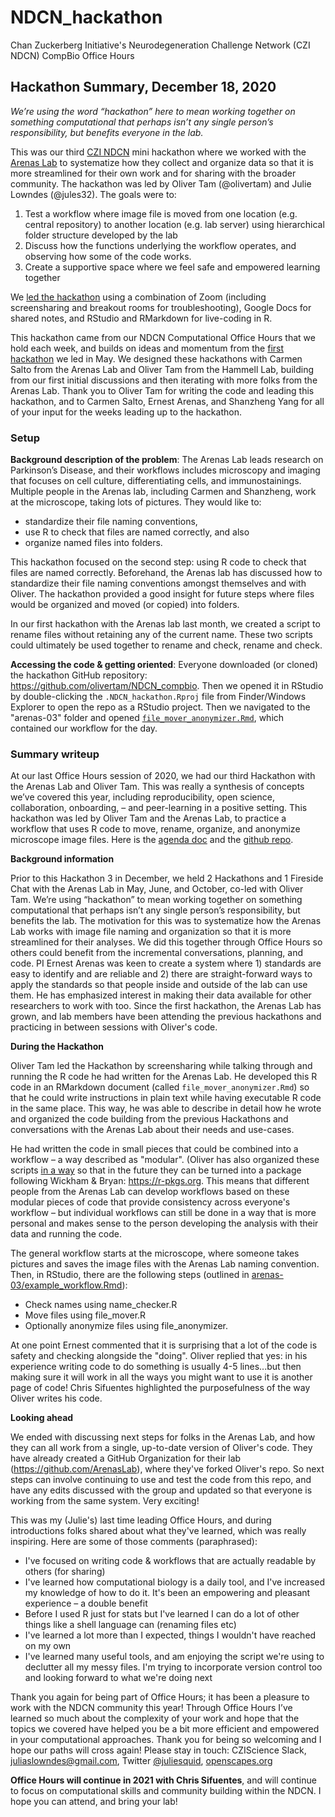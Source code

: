 # NDCN_hackathon
Chan Zuckerberg Initiative's Neurodegeneration Challenge Network (CZI NDCN) CompBio Office Hours 

## Hackathon Summary, December 18, 2020
*We’re using the word “hackathon” here to mean working together on something computational that perhaps isn’t any single person’s responsibility, but benefits everyone in the lab.*

This was our third [CZI NDCN](https://chanzuckerberg.com/science/programs-resources/neurodegeneration-challenge/) mini hackathon where we worked with the [Arenas Lab](http://ernestarenaslab.org/) to systematize how they collect and organize data so that it is more streamlined for their own work and for sharing with the broader community. The hackathon was led by Oliver Tam (@olivertam) and Julie Lowndes (@jules32). The goals were to:

1. Test a workflow where image file is moved from one location (e.g. central repository) to another location (e.g. lab server) using hierarchical folder structure developed by the lab
2. Discuss how the functions underlying the workflow operates, and observing how some of the code works.
3. Create a supportive space where we feel safe and empowered learning together

We [led the hackathon](https://www.openscapes.org/blog/2020/03/11/how-to-run-a-remote-workshop/) using a combination of Zoom (including screensharing and breakout rooms for troubleshooting), Google Docs for shared notes, and RStudio and RMarkdown for live-coding in R.

This hackathon came from our NDCN Computational Office Hours that we hold each week, and builds on ideas and momentum from the [first hackathon](https://github.com/olivertam/NDCN_hackathon/tree/master/arenas-01#ndcn_hackathon) we led in May. 
We designed these hackathons with Carmen Salto from the Arenas Lab and Oliver Tam from the Hammell Lab, building from our first initial discussions and then iterating with more folks from the Arenas Lab. Thank you to Oliver Tam for writing the code and leading this hackathon, and to Carmen Salto, Ernest Arenas, and Shanzheng Yang for all of your input for the weeks leading up to the hackathon. 

### Setup

**Background description of the problem**: The Arenas Lab leads research on Parkinson’s Disease, and their workflows includes microscopy and imaging that focuses on cell culture, differentiating cells, and immunostainings. Multiple people in the Arenas lab, including Carmen and Shanzheng, work at the microscope, taking lots of pictures. They would like to: 

- standardize their file naming conventions, 
- use R to check that files are named correctly, and also 
- organize named files into folders. 

This hackathon focused on the second step: using R code to check that files are named correctly. Beforehand, the Arenas lab has discussed how to standardize their file naming conventions amongst themselves and with Oliver. The hackathon provided a good insight for future steps where files would be organized and moved (or copied) into folders. 

In our first hackathon with the Arenas lab last month, we created a script to rename files without retaining any of the current name. These two scripts could ultimately be used together to rename and check, rename and check. 

**Accessing the code & getting oriented**: Everyone downloaded (or cloned) the hackathon GitHub repository: <https://github.com/olivertam/NDCN_compbio>. Then we opened it in RStudio by double-clicking the `.NDCN_hackathon.Rproj` file from Finder/Windows Explorer to open the repo as a RStudio project. Then we navigated to the "arenas-03" folder and opened [`file_mover_anonymizer.Rmd`](https://github.com/olivertam/NDCN_hackathon/blob/master/arenas-03/file_mover_anonymizer.Rmd), which contained our workflow for the day. 


### Summary writeup
At our last Office Hours session of 2020, we had our third Hackathon with the Arenas Lab and Oliver Tam. This was really a synthesis of concepts we’ve covered this year, including reproducibility, open science, collaboration, onboarding, – and peer-learning in a positive setting. This hackathon was led by Oliver Tam and the Arenas Lab, to practice a workflow that uses R code to move, rename, organize, and anonymize microscope image files. Here is the [agenda doc](https://docs.google.com/document/d/16mx29oXJtNvfevmqjWxuzUl9JfDPHevmUChQE4pz7NM/edit?usp=sharing) and the [github repo](https://github.com/olivertam/NDCN_hackathon).

**Background information**

Prior to this Hackathon 3 in December, we held 2 Hackathons and 1 Fireside Chat with the Arenas Lab in May, June, and October, co-led with Oliver Tam. We’re using “hackathon” to mean working together on something computational that perhaps isn’t any single person’s responsibility, but benefits the lab. The motivation for this was to systematize how the Arenas Lab works with image file naming and organization so that it is more streamlined for their analyses. We did this together through Office Hours so others could benefit from the incremental conversations, planning, and code. PI Ernest Arenas was keen to create a system where 1) standards are easy to identify and are reliable and 2) there are straight-forward ways to apply the standards so that people inside and outside of the lab can use them. He has emphasized interest in making their data available for other researchers to work with too. Since the first hackathon, the Arenas Lab has grown, and lab members have been attending the previous hackathons and practicing in between sessions with Oliver's code.

**During the Hackathon**

Oliver Tam led the Hackathon by screensharing while talking through and running the R code he had written for the Arenas Lab. He developed this R code in an RMarkdown document (called `file_mover_anonymizer.Rmd`) so that he could write instructions in plain text while having executable R code in the same place. This way, he was able to describe in detail how he wrote and organized the code building from the previous Hackathons and conversations with the Arenas Lab about their needs and use-cases.

He had written the code in small pieces that could be combined into a workflow – a way described as "modular". (Oliver has also organized these scripts [in a way](https://github.com/olivertam/NDCN_hackathon/tree/master/arenas-03/arenasImageOrganizer) so that in the future they can be turned into a package following Wickham & Bryan: https://r-pkgs.org. This means that different people from the Arenas Lab can develop workflows based on these modular pieces of code that provide consistency across everyone's workflow – but individual workflows can still be done in a way that is more personal and makes sense to the person developing the analysis with their data and running the code.

The general workflow starts at the microscope, where someone takes pictures and saves the image files with the Arenas Lab naming convention. Then, in RStudio, there are the following steps (outlined in [arenas-03/example_workflow.Rmd](https://github.com/olivertam/NDCN_hackathon/blob/master/arenas-03/example_workflow.Rmd)):

* Check names using name_checker.R
* Move files using file_mover.R
* Optionally anonymize files using file_anonymizer.

At one point Ernest commented that it is surprising that a lot of the code is safety and checking alongside the "doing". Oliver replied that yes: in his experience writing code to do something is usually 4-5 lines...but then making sure it will work in all the ways you might want to use it is another page of code! Chris Sifuentes highlighted the purposefulness of the way Oliver writes his code.

**Looking ahead** 

We ended with discussing next steps for folks in the Arenas Lab, and how they can all work from a single, up-to-date version of Oliver's code. They have already created a GitHub Organization for their lab (https://github.com/ArenasLab), where they've forked Oliver's repo. So next steps can involve continuing to use and test the code from this repo, and have any edits discussed with the group and updated so that everyone is working from the same system. Very exciting!

This was my (Julie's) last time leading Office Hours, and during introductions folks shared about what they've learned, which was really inspiring. Here are some of those comments (paraphrased):

* I've focused on writing code & workflows that are actually readable by others (for sharing)
* I've learned how computational biology is a daily tool, and I've increased my knowledge of how to do it. It's been an empowering and pleasant experience – a double benefit
* Before I used R just for stats but I've learned I can do a lot of other things like a shell language can (renaming files etc)
* I've learned a lot more than I expected, things I wouldn't have reached on my own
* I've learned many useful tools, and am enjoying the script we're using to declutter all my messy files. I'm trying to incorporate version control too and looking forward to what we're doing next

Thank you again for being part of Office Hours; it has been a pleasure to work with the NDCN community this year! Through Office Hours I’ve learned so much about the complexity of your work and hope that the topics we covered have helped you be a bit more efficient and empowered in your computational approaches. Thank you for being so welcoming and I hope our paths will cross again! Please stay in touch: CZIScience Slack, [juliaslowndes@gmail.com](mailto:juliaslowndes@gmail.com), Twitter [@juliesquid](https://twitter.com/juliesquid), [openscapes.org](https://openscapes.org)

**Office Hours will continue in 2021 with Chris Sifuentes**, and will continue to focus on computational skills and community building within the NDCN. I hope you can attend, and bring your lab!
